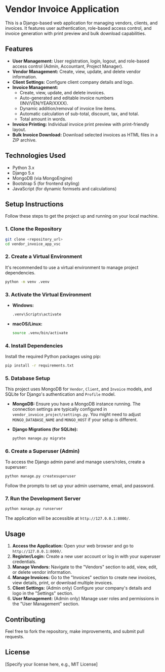 # Vendor Invoice Application

This is a Django-based web application for managing vendors, clients, and invoices. It features user authentication, role-based access control, and invoice generation with print preview and bulk download capabilities.

## Features

-   **User Management:** User registration, login, logout, and role-based access control (Admin, Accountant, Project Manager).
-   **Vendor Management:** Create, view, update, and delete vendor information.
-   **Client Settings:** Configure client company details and logo.
-   **Invoice Management:**
    -   Create, view, update, and delete invoices.
    -   Auto-generated and editable invoice numbers (INV/VEN/YEAR/XXXX).
    -   Dynamic addition/removal of invoice line items.
    -   Automatic calculation of sub-total, discount, tax, and total.
    -   Total amount in words.
-   **Invoice Printing:** Individual invoice print preview with print-friendly layout.
-   **Bulk Invoice Download:** Download selected invoices as HTML files in a ZIP archive.

## Technologies Used

-   Python 3.x
-   Django 5.x
-   MongoDB (via MongoEngine)
-   Bootstrap 5 (for frontend styling)
-   JavaScript (for dynamic formsets and calculations)

## Setup Instructions

Follow these steps to get the project up and running on your local machine.

### 1. Clone the Repository

```bash
git clone <repository_url>
cd vendor_invoice_app_vsc
```

### 2. Create a Virtual Environment

It's recommended to use a virtual environment to manage project dependencies.

```bash
python -m venv .venv
```

### 3. Activate the Virtual Environment

-   **Windows:**
    ```bash
    .venv\Scripts\activate
    ```
-   **macOS/Linux:**
    ```bash
    source .venv/bin/activate
    ```

### 4. Install Dependencies

Install the required Python packages using pip:

```bash
pip install -r requirements.txt
```

### 5. Database Setup

This project uses MongoDB for `Vendor`, `Client`, and `Invoice` models, and SQLite for Django's authentication and `Profile` model.

-   **MongoDB:** Ensure you have a MongoDB instance running. The connection settings are typically configured in `vendor_invoice_project/settings.py`. You might need to adjust `MONGO_DATABASE_NAME` and `MONGO_HOST` if your setup is different.

-   **Django Migrations (for SQLite):**
    ```bash
    python manage.py migrate
    ```

### 6. Create a Superuser (Admin)

To access the Django admin panel and manage users/roles, create a superuser:

```bash
python manage.py createsuperuser
```

Follow the prompts to set up your admin username, email, and password.

### 7. Run the Development Server

```bash
python manage.py runserver
```

The application will be accessible at `http://127.0.0.1:8000/`.

## Usage

1.  **Access the Application:** Open your web browser and go to `http://127.0.0.1:8000/`.
2.  **Register/Login:** Create a new user account or log in with your superuser credentials.
3.  **Manage Vendors:** Navigate to the "Vendors" section to add, view, edit, or delete vendor information.
4.  **Manage Invoices:** Go to the "Invoices" section to create new invoices, view details, print, or download multiple invoices.
5.  **Client Settings:** (Admin only) Configure your company's details and logo in the "Settings" section.
6.  **User Management:** (Admin only) Manage user roles and permissions in the "User Management" section.

## Contributing

Feel free to fork the repository, make improvements, and submit pull requests.

## License

[Specify your license here, e.g., MIT License]
